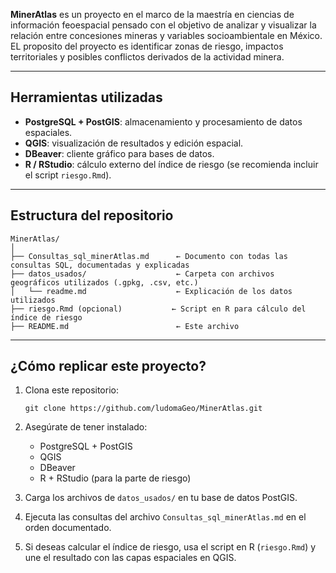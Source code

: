 **MinerAtlas** es un proyecto en el marco de la maestría en ciencias de información feoespacial pensado con el objetivo de analizar y visualizar la relación entre concesiones mineras y variables socioambientale en México. 
EL proposito del proyecto es identificar zonas de riesgo, impactos territoriales y posibles conflictos derivados de la actividad minera.

---

## Herramientas utilizadas

- **PostgreSQL + PostGIS**: almacenamiento y procesamiento de datos espaciales.
- **QGIS**: visualización de resultados y edición espacial.
- **DBeaver**: cliente gráfico para bases de datos.
- **R / RStudio**: cálculo externo del índice de riesgo (se recomienda incluir el script `riesgo.Rmd`).

---

##  Estructura del repositorio

```
MinerAtlas/
│
├── Consultas_sql_minerAtlas.md      ← Documento con todas las consultas SQL, documentadas y explicadas
├── datos_usados/                    ← Carpeta con archivos geográficos utilizados (.gpkg, .csv, etc.)
│   └── readme.md                    ← Explicación de los datos utilizados
├── riesgo.Rmd (opcional)           ← Script en R para cálculo del índice de riesgo
├── README.md                        ← Este archivo
```

---

## ¿Cómo replicar este proyecto?

1. Clona este repositorio:
   ```
   git clone https://github.com/ludomaGeo/MinerAtlas.git
   ```

2. Asegúrate de tener instalado:
   - PostgreSQL + PostGIS
   - QGIS
   - DBeaver
   - R + RStudio (para la parte de riesgo)

3. Carga los archivos de `datos_usados/` en tu base de datos PostGIS.

4. Ejecuta las consultas del archivo `Consultas_sql_minerAtlas.md` en el orden documentado.

5. Si deseas calcular el índice de riesgo, usa el script en R (`riesgo.Rmd`) y une el resultado con las capas espaciales en QGIS.
